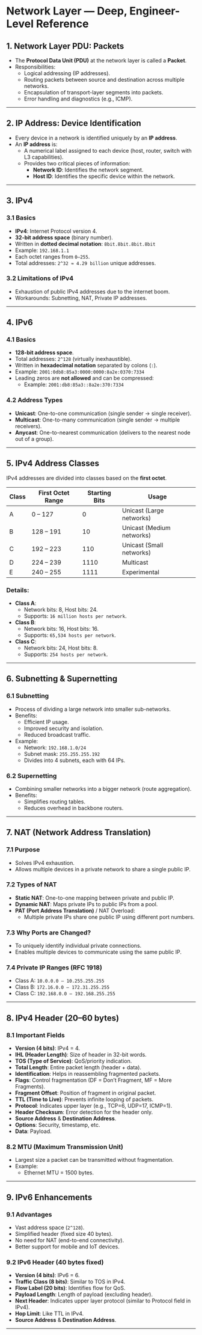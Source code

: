 # Network Layer — Deep, Engineer-Level Reference

## 1. Network Layer PDU: Packets
- The **Protocol Data Unit (PDU)** at the network layer is called a **Packet**.  
- Responsibilities:
  - Logical addressing (IP addresses).
  - Routing packets between source and destination across multiple networks.
  - Encapsulation of transport-layer segments into packets.
  - Error handling and diagnostics (e.g., ICMP).

---

## 2. IP Address: Device Identification
- Every device in a network is identified uniquely by an **IP address**.
- An **IP address** is:
  - A numerical label assigned to each device (host, router, switch with L3 capabilities).
  - Provides two critical pieces of information:
    - **Network ID**: Identifies the network segment.
    - **Host ID**: Identifies the specific device within the network.

---

## 3. IPv4
### 3.1 Basics
- **IPv4**: Internet Protocol version 4.
- **32-bit address space** (binary number).
- Written in **dotted decimal notation**: `8bit.8bit.8bit.8bit`
- Example: `192.168.1.1`
- Each octet ranges from `0–255`.
- Total addresses: `2^32 ≈ 4.29 billion` unique addresses.

### 3.2 Limitations of IPv4
- Exhaustion of public IPv4 addresses due to the internet boom.
- Workarounds: Subnetting, NAT, Private IP addresses.

---

## 4. IPv6
### 4.1 Basics
- **128-bit address space**.
- Total addresses: `2^128` (virtually inexhaustible).
- Written in **hexadecimal notation** separated by colons (`:`).
- Example: `2001:0db8:85a3:0000:0000:8a2e:0370:7334`
- Leading zeros are **not allowed** and can be compressed:
  - Example: `2001:db8:85a3::8a2e:370:7334`

### 4.2 Address Types
- **Unicast**: One-to-one communication (single sender → single receiver).
- **Multicast**: One-to-many communication (single sender → multiple receivers).
- **Anycast**: One-to-nearest communication (delivers to the nearest node out of a group).

---

## 5. IPv4 Address Classes
IPv4 addresses are divided into classes based on the **first octet**.

| Class | First Octet Range | Starting Bits | Usage              |
|-------|------------------|---------------|--------------------|
| A     | 0 – 127          | 0             | Unicast (Large networks) |
| B     | 128 – 191        | 10            | Unicast (Medium networks) |
| C     | 192 – 223        | 110           | Unicast (Small networks) |
| D     | 224 – 239        | 1110          | Multicast          |
| E     | 240 – 255        | 1111          | Experimental       |

### Details:
- **Class A**:
  - Network bits: 8, Host bits: 24.
  - Supports: `16 million hosts per network`.
- **Class B**:
  - Network bits: 16, Host bits: 16.
  - Supports: `65,534 hosts per network`.
- **Class C**:
  - Network bits: 24, Host bits: 8.
  - Supports: `254 hosts per network`.

---

## 6. Subnetting & Supernetting
### 6.1 Subnetting
- Process of dividing a large network into smaller sub-networks.
- Benefits:
  - Efficient IP usage.
  - Improved security and isolation.
  - Reduced broadcast traffic.
- Example:
  - Network: `192.168.1.0/24`
  - Subnet mask: `255.255.255.192`
  - Divides into 4 subnets, each with 64 IPs.

### 6.2 Supernetting
- Combining smaller networks into a bigger network (route aggregation).
- Benefits:
  - Simplifies routing tables.
  - Reduces overhead in backbone routers.

---

## 7. NAT (Network Address Translation)
### 7.1 Purpose
- Solves IPv4 exhaustion.
- Allows multiple devices in a private network to share a single public IP.

### 7.2 Types of NAT
- **Static NAT**: One-to-one mapping between private and public IP.
- **Dynamic NAT**: Maps private IPs to public IPs from a pool.
- **PAT (Port Address Translation)** / NAT Overload:
  - Multiple private IPs share one public IP using different port numbers.

### 7.3 Why Ports are Changed?
- To uniquely identify individual private connections.
- Enables multiple devices to communicate using the same public IP.

### 7.4 Private IP Ranges (RFC 1918)
- Class A: `10.0.0.0 – 10.255.255.255`
- Class B: `172.16.0.0 – 172.31.255.255`
- Class C: `192.168.0.0 – 192.168.255.255`

---

## 8. IPv4 Header (20–60 bytes)
### 8.1 Important Fields
- **Version (4 bits)**: IPv4 = 4.
- **IHL (Header Length)**: Size of header in 32-bit words.
- **TOS (Type of Service)**: QoS/priority indication.
- **Total Length**: Entire packet length (header + data).
- **Identification**: Helps in reassembling fragmented packets.
- **Flags**: Control fragmentation (DF = Don’t Fragment, MF = More Fragments).
- **Fragment Offset**: Position of fragment in original packet.
- **TTL (Time to Live)**: Prevents infinite looping of packets.
- **Protocol**: Indicates upper layer (e.g., TCP=6, UDP=17, ICMP=1).
- **Header Checksum**: Error detection for the header only.
- **Source Address** & **Destination Address**.
- **Options**: Security, timestamp, etc.
- **Data**: Payload.

### 8.2 MTU (Maximum Transmission Unit)
- Largest size a packet can be transmitted without fragmentation.
- Example:
  - Ethernet MTU = 1500 bytes.

---

## 9. IPv6 Enhancements
### 9.1 Advantages
- Vast address space (`2^128`).
- Simplified header (fixed size 40 bytes).
- No need for NAT (end-to-end connectivity).
- Better support for mobile and IoT devices.

### 9.2 IPv6 Header (40 bytes fixed)
- **Version (4 bits)**: IPv6 = 6.
- **Traffic Class (8 bits)**: Similar to TOS in IPv4.
- **Flow Label (20 bits)**: Identifies flow for QoS.
- **Payload Length**: Length of payload (excluding header).
- **Next Header**: Indicates upper layer protocol (similar to Protocol field in IPv4).
- **Hop Limit**: Like TTL in IPv4.
- **Source Address** & **Destination Address**.

---
